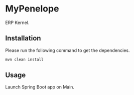 # MyPenelope

ERP Kernel.

## Installation

Please run the following command to get the dependencies.

```bash
mvn clean install
```

## Usage

Launch Spring Boot app on Main.